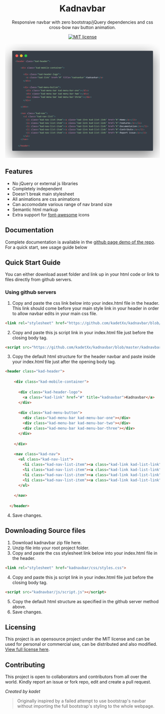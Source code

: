<div align="center">

# Kadnavbar

Responsive navbar with zero bootstrap/jQuery dependencies and css cross-bow nav button animation.

[![MIT license](http://img.shields.io/badge/license-MIT-brightgreen.svg?style=for-the-badge)](http://opensource.org/licenses/MIT)


![code snapshot](images/kadnavbar-basic-snapshot.png)

</div>


## Features

* No jQuery or external js libraries
* Completely independent 
* Doesn't break main stylesheet
* All animations are css animations
* Can accomodate various range of nav brand size
* Semantic html markup
* Extra support for [font-awesome](https://fontawesome.com/) icons

## Documentation

Complete documentation is available in the [github page demo of the repo](https://github.com/kadetXx/kadnavbar). For a quick start, see usage guide below

## Quick Start Guide

You can either download asset folder and link up in your html code or link to files directly from github servers.

### Using github servers

1. Copy and paste the css link below into your index.html file in the header. This link should come before your main style link in your header in order to allow navbar edits in your main css file. 

```html
<link rel="stylesheet" href="https://github.com/kadetXx/kadnavbar/blob/master/kadnavbar/css/styles.css">
```
2. Copy and paste this js script link in your index.html file just before the closing body tag.

```html
<script src="https://github.com/kadetXx/kadnavbar/blob/master/kadnavbar/js/script.js"></script>
```
3. Copy the default html structure for the header navbar and paste inside your index.html file just after the opening body tag.

```html
<header class="kad-header">

    <div class="kad-mobile-container">

      <div class="kad-header-logo">
        <a class="kad-link" href="#" title="kadnavbar">Kadnavbar</a>
      </div>

      <div class="kad-menu-button">
        <div class="kad-menu-bar kad-menu-bar-one"></div>
        <div class="kad-menu-bar kad-menu-bar-two"></div>
        <div class="kad-menu-bar kad-menu-bar-three"></div>
      </div>

    </div>

    <nav class="kad-nav">
      <ul class="kad-nav-list">
        <li class="kad-nav-list-item"><a class="kad-link kad-list-link" href="#">Home</a></li>
        <li class="kad-nav-list-item"><a class="kad-link kad-list-link" href="#">About</a></li>
        <li class="kad-nav-list-item"><a class="kad-link kad-list-link" href="#">Contact</a></li>
        <li class="kad-nav-list-item"><a class="kad-link kad-list-link" href="#">Support</a></li>
      </ul>

    </nav>

  </header>

```
4. Save changes.

## Downloading Source files

1. Download kadnavbar zip file here.
2. Unzip file into your root project folder.
3. Copy and paste the css stylesheet link below into your index.html file in the header.

```html
<link rel="stylesheet" href="kadnavbar/css/styles.css">
```

4.  Copy and paste this js script link in your index.html file just before the closing body tag.

```html
<script src="kadnavbar/js/script.js"></script>
```
5. Copy the default html structure as specified in the github server method above.
6. Save changes.

## Licensing 

This project is an opensource project under the MIT license and can be used for personal or commercial use, can be distributed and also modified. [View full license here](https://github.com/kadetXx/kadnavbar/blob/master/license.md).

## Contributing

This project is open to collaborators and contributors from all over the world. Kindly report an issue or fork repo, edit and create a pull request.

*Created by kadet*

> Originally inspired by a failed attempt to use bootstrap's navbar without importing the full bootstrap's styling to the whole webpage.
